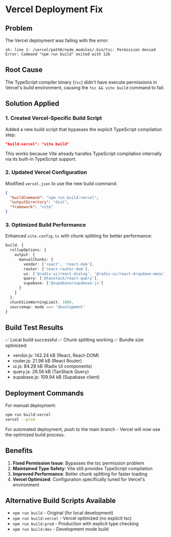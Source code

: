 # Vercel Deployment Fix

## Problem
The Vercel deployment was failing with the error:
```
sh: line 1: /vercel/path0/node_modules/.bin/tsc: Permission denied
Error: Command "npm run build" exited with 126
```

## Root Cause
The TypeScript compiler binary (`tsc`) didn't have execute permissions in Vercel's build environment, causing the `tsc && vite build` command to fail.

## Solution Applied

### 1. Created Vercel-Specific Build Script
Added a new build script that bypasses the explicit TypeScript compilation step:

```json
"build:vercel": "vite build"
```

This works because Vite already handles TypeScript compilation internally via its built-in TypeScript support.

### 2. Updated Vercel Configuration
Modified `vercel.json` to use the new build command:

```json
{
  "buildCommand": "npm run build:vercel",
  "outputDirectory": "dist",
  "framework": "vite"
}
```

### 3. Optimized Build Performance
Enhanced `vite.config.ts` with chunk splitting for better performance:

```typescript
build: {
  rollupOptions: {
    output: {
      manualChunks: {
        vendor: ['react', 'react-dom'],
        router: ['react-router-dom'],
        ui: ['@radix-ui/react-dialog', '@radix-ui/react-dropdown-menu', '@radix-ui/react-select'],
        query: ['@tanstack/react-query'],
        supabase: ['@supabase/supabase-js']
      }
    }
  },
  chunkSizeWarningLimit: 1000,
  sourcemap: mode === 'development'
}
```

## Build Test Results
✅ Local build successful
✅ Chunk splitting working
✅ Bundle size optimized:
- vendor.js: 142.24 kB (React, React-DOM)
- router.js: 21.96 kB (React Router)
- ui.js: 84.28 kB (Radix UI components)
- query.js: 26.56 kB (TanStack Query)
- supabase.js: 109.94 kB (Supabase client)

## Deployment Commands
For manual deployment:
```bash
npm run build:vercel
vercel --prod
```

For automated deployment, push to the main branch - Vercel will now use the optimized build process.

## Benefits
1. **Fixed Permission Issue**: Bypasses the tsc permission problem
2. **Maintained Type Safety**: Vite still provides TypeScript compilation
3. **Improved Performance**: Better chunk splitting for faster loading
4. **Vercel Optimized**: Configuration specifically tuned for Vercel's environment

## Alternative Build Scripts Available
- `npm run build` - Original (for local development)
- `npm run build:vercel` - Vercel optimized (no explicit tsc)
- `npm run build:prod` - Production with explicit type checking
- `npm run build:dev` - Development mode build
